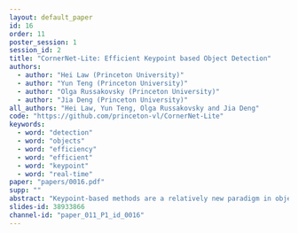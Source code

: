 ```yaml
---
layout: default_paper
id: 16
order: 11
poster_session: 1
session_id: 2
title: "CornerNet-Lite: Efficient Keypoint based Object Detection"
authors:
  - author: "Hei Law (Princeton University)"
  - author: "Yun Teng (Princeton University)"
  - author: "Olga Russakovsky (Princeton University)"
  - author: "Jia Deng (Princeton University)"
all_authors: "Hei Law, Yun Teng, Olga Russakovsky and Jia Deng"
code: "https://github.com/princeton-vl/CornerNet-Lite"
keywords:
  - word: "detection"
  - word: "objects"
  - word: "efficiency"
  - word: "efficient"
  - word: "keypoint"
  - word: "real-time"
paper: "papers/0016.pdf"
supp: ""
abstract: "Keypoint-based methods are a relatively new paradigm in object detection, eliminating the need for anchor boxes and offering a simplified detection framework. Keypoint-based CornerNet achieves state of the art accuracy among single-stage detectors. However, this accuracy comes at high processing cost. In this work, we tackle the problem of efficient keypoint-based object detection and introduce CornerNet-Lite. CornerNet-Lite is a combination of two efficient variants of CornerNet: CornerNet-Saccade, which uses an attention mechanism to eliminate the need for exhaustively processing all pixels of the image, and CornerNet-Squeeze, which introduces a new compact backbone architecture. Together these two variants address the two critical use cases in efficient object detection: improving efficiency without sacrificing accuracy, and improving accuracy at real-time efficiency. CornerNet-Saccade is suitable for offline processing, improving the efficiency of CornerNet by 6.0x and the AP by 1.0% on COCO. CornerNet-Squeeze is suitable for real-time detection, improving both the efficiency and accuracy of the popular real-time detector YOLOv3 (34.4% AP at 30ms for CornerNet-Squeeze compared to 33.0% AP at 39ms for YOLOv3 on COCO). Together these contributions for the first time reveal the potential of keypoint-based detection to be useful for applications requiring processing efficiency."
slides-id: 38933866
channel-id: "paper_011_P1_id_0016"
---
```

